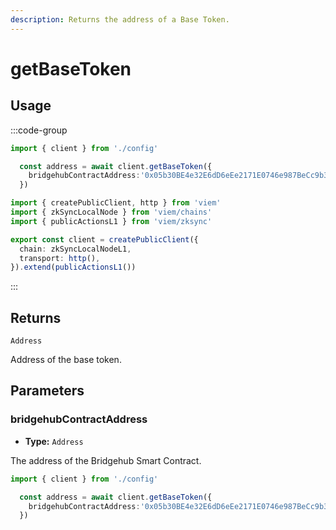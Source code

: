```yaml
---
description: Returns the address of a Base Token.
---
```


# getBaseToken

## Usage

:::code-group
```ts [example.ts]
import { client } from './config'

  const address = await client.getBaseToken({
    bridgehubContractAddress:'0x05b30BE4e32E6dD6eEe2171E0746e987BeCc9b36'
  })
```

```ts [config.ts]
import { createPublicClient, http } from 'viem'
import { zkSyncLocalNode } from 'viem/chains'
import { publicActionsL1 } from 'viem/zksync'

export const client = createPublicClient({
  chain: zkSyncLocalNodeL1,
  transport: http(),
}).extend(publicActionsL1())

```
:::

## Returns

`Address`

Address of the base token.

## Parameters

### bridgehubContractAddress

- **Type:** `Address`

The address of the Bridgehub Smart Contract.

```ts
import { client } from './config'

  const address = await client.getBaseToken({
    bridgehubContractAddress:'0x05b30BE4e32E6dD6eEe2171E0746e987BeCc9b36' //[!code focus]
  })
```